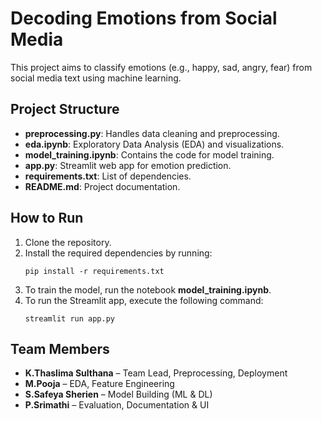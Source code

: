# Decoding Emotions from Social Media

This project aims to classify emotions (e.g., happy, sad, angry, fear) from social media text using machine learning.

## Project Structure

- **preprocessing.py**: Handles data cleaning and preprocessing.
- **eda.ipynb**: Exploratory Data Analysis (EDA) and visualizations.
- **model_training.ipynb**: Contains the code for model training.
- **app.py**: Streamlit web app for emotion prediction.
- **requirements.txt**: List of dependencies.
- **README.md**: Project documentation.

## How to Run

1. Clone the repository.
2. Install the required dependencies by running:
   ```
   pip install -r requirements.txt
   ```
3. To train the model, run the notebook **model_training.ipynb**.
4. To run the Streamlit app, execute the following command:
   ```
   streamlit run app.py
   ```

## Team Members
- **K.Thaslima Sulthana** – Team Lead, Preprocessing, Deployment
- **M.Pooja** – EDA, Feature Engineering
- **S.Safeya Sherien** – Model Building (ML & DL)
- **P.Srimathi** – Evaluation, Documentation & UI
